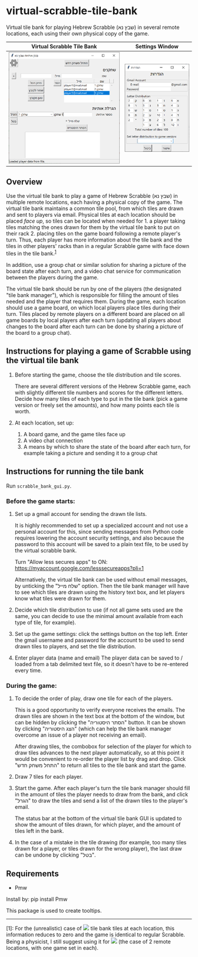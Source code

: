 # virtual-scrabble-tile-bank
Virtual tile bank for playing Hebrew Scrabble (שבץ נא) in several remote locations, each using their own physical copy of the game.

Virtual Scrabble Tile Bank             |  Settings Window
:-------------------------:|:-------------------------:
<img src=".\docs\mainGUI-draw.png" title="Virtual Scrabble Tile Bank" width="350"/>  |  <img src=".\docs\settingsWindow.png" title="Settings Window" width="200"/>

## Overview
Use the virtual tile bank to play a game of Hebrew Scrabble (שבץ נא) in multiple remote locations, each having a physical copy of the game. The virtual tile bank maintains a common tile pool, from which tiles are drawn and sent to players via email. Physical tiles at each location should be placed *face up*, so tiles can be located when needed for 1. a player taking tiles matching the ones drawn for them by the virtual tile bank to put on their rack
2. placing tiles on the game board following a remote player's turn.
Thus, each player has more information about the tile bank and the tiles in other players' racks than in a regular Scrabble game with face down tiles in the tile bank.<sup>[1](#footnote1)</sup>

In addition, use a group chat or similar solution for sharing a picture of the board state after each turn, and a video chat service for communication between the players during the game.

The virtual tile bank should be run by one of the players (the designated "tile bank manager"), which is responsible for filling the amount of tiles needed and the player that requires them.
During the game, each location should use a game board, on which local players place tiles during their turn.
Tiles placed by remote players on a different board are placed on all game boards by local players after each turn (updating all players
about changes to the board after each turn can be done by sharing a picture of the board to a group chat).


## Instructions for playing a game of Scrabble using the virtual tile bank

1. Before starting the game, choose the tile distribution and tile scores.

    There are several different versions of the Hebrew Scrabble game, each with slightly different tile numbers and scores for the different letters.
Decide how many tiles of each type to put in the tile bank (pick a game version or freely set the amounts), and how many points each tile is worth.

2. At each location, set up:
    1. A board game, and the game tiles face up
    2. A video chat connection
    3. A means by which to share the state of the board after each turn, for example taking a picture and sending it to a group chat

## Instructions for running the tile bank
Run `scrabble_bank_gui.py`.

### Before the game starts:
1. Set up a gmail account for sending the drawn tile lists.

    It is highly recommended to set up a specialized account and not use a personal account for this, since sending messages from Python code requires lowering the account security settings, and also because the password to this account will be saved to a plain text file, to be used by the virtual scrabble bank. 

    Turn "Allow less secures apps" to ON: https://myaccount.google.com/lesssecureapps?pli=1

    Alternatively, the virtual tile bank can be used without email messages, by unticking the "שלח מייל" option. Then the tile bank manager will have to see which tiles are drawn using the history text box, and let players know what tiles were drawn for them.

2. Decide which tile distribution to use (if not all game sets used are the same, you can decide to use the minimal amount available from each type of tile, for example).

3. Set up the game settings: click the settings button on the top left. Enter the gmail username and password for the account to be used to send drawn tiles to players, and set the tile distribution.

4. Enter player data (name and email)
    The player data can be saved to / loaded from a tab delimited text file, so it doesn't have to be re-entered every time.

### During the game:
1. To decide the order of play, draw one tile for each of the players.

    This is a good opportunity to verify everyone receives the emails. The drawn tiles are shown in the text box at the bottom of the window,
but can be hidden by clicking the "הסתר היסטוריה" button. It can be shown by clicking "הצג היסטוריה" (which can help the tile bank manager overcome an issue of a player not receiving an email).

    After drawing tiles, the combobox for selection of the player for which to draw tiles advances to the next player automatically,
so at this point it would be convenient to re-order the player list by drag and drop.
Click "התחל משחק חדש" to return all tiles to the tile bank and start the game.

2. Draw 7 tiles for each player.

3. Start the game. After each player's turn the tile bank manager should fill in the amount of tiles the player needs to draw from the bank,
and click "הגרל" to draw the tiles and send a list of the drawn tiles to the player's email.

    The status bar at the bottom of the virtual tile bank GUI is updated to show the amount of tiles drawn, for which player, and the amount of tiles left in the bank.

4. In the case of a mistake in the tile drawing (for example, too many tiles drawn for a player, or tiles drawn for the wrong player), the last draw can be undone by clicking "בטל".

## Requirements
* Pmw

Install by: pip install Pmw

This package is used to create tooltips.

---
<a name="footnote1">[1]</a>: For the (unrealistic) case of
<img src="https://render.githubusercontent.com/render/math?math=N\to \infty">
tile bank tiles at each location, this information reduces to zero and the game is identical to regular Scrabble.
Being a physicist, I still suggest using it for
<img src="https://render.githubusercontent.com/render/math?math=N=2">
(the case of 2 remote locations, with one game set in each).
